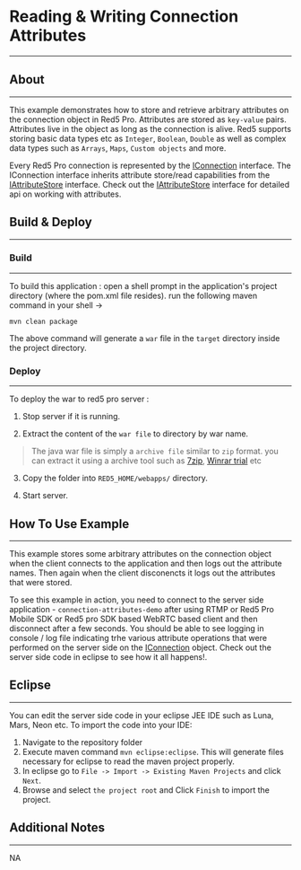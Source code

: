 # Reading & Writing Connection Attributes
---

## About
---


This example demonstrates how to store and retrieve arbitrary attributes on the connection object in Red5 Pro. Attributes are stored as `key-value` pairs. Attributes live in the object as long as the connection is alive. Red5 supports storing basic data types etc as `Integer`, `Boolean`, `Double`  as well as complex data types such as `Arrays`, `Maps`, `Custom objects` and more.

Every Red5 Pro connection is represented by the [IConnection](http://red5.org/javadoc/red5-server-common/index.html?org/red5/server/api/class-use/IConnection.html) interface. The IConnection interface inherits attribute store/read capabilities from the [IAttributeStore](#http://red5.org/javadoc/red5-server-common/org/red5/server/api/IAttributeStore.html#getAttribute-java.lang.String-) interface. Check out the [IAttributeStore](#http://red5.org/javadoc/red5-server-common/org/red5/server/api/IAttributeStore.html#getAttribute-java.lang.String-) interface for detailed api on working with attributes.


## Build & Deploy
---

### Build
---

To build this application : open a shell prompt in the application's project directory (where the pom.xml file resides). run the following maven command in your shell -> 

``` 
mvn clean package 

```

The above command will generate a `war` file in the `target` directory inside the project directory. 


### Deploy
---

To deploy the war to red5 pro server :

1. Stop server if it is running.

2. Extract the content of the `war file` to directory by war name. 

> The java war file is simply a `archive file` similar to `zip` format. you can extract it using a archive tool such as [7zip](#http://www.7-zip.org/), [Winrar trial](#http://www.rarlab.com/download.htm) etc

3. Copy the folder into `RED5_HOME/webapps/` directory.

4. Start server.



## How To Use Example
---


This example stores some arbitrary attributes on the connection object when the client connects to the application and then logs out the attribute names. Then again when the client disconencts it logs out the attributes that were stored.

To see this example in action, you need to connect to the server side application - `connection-attributes-demo` after using RTMP or Red5 Pro Mobile SDK or Red5 pro SDK based WebRTC based client and then disconnect after a few seconds. You should be able to see logging in console / log file indicating trhe various attribute operations that were performed on the server side on the [IConnection](http://red5.org/javadoc/red5-server-common/index.html?org/red5/server/api/class-use/IConnection.html) object. Check out the server side code in eclipse to see how it all happens!.



## Eclipse
---

You can edit the server side code in your eclipse JEE IDE such as Luna, Mars, Neon etc. To import the code into your IDE:

1. Navigate to the repository folder
2. Execute maven command `mvn eclipse:eclipse`. This will generate files necessary for eclipse to read the maven project properly.
3. In eclipse go to `File -> Import -> Existing Maven Projects` and click `Next`.
4. Browse and select `the project root` and Click `Finish` to import the project.



## Additional Notes
---

NA
